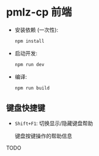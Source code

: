 # pmlz-cp 前端

- 安装依赖 (一次性):

  ```sh
  npm install
  ```

- 启动开发:

  ```sh
  npm run dev
  ```

- 编译:

  ```sh
  npm run build
  ```

## 键盘快捷键

- `Shift+F1`: 切换显示/隐藏键盘帮助

  键盘按键操作的帮助信息

TODO
